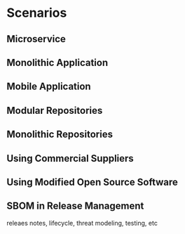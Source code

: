 # Scenarios


## Microservice

## Monolithic Application

## Mobile Application

## Modular Repositories

## Monolithic Repositories

## Using Commercial Suppliers

## Using Modified Open Source Software

## SBOM in Release Management

releaes notes, lifecycle, threat modeling, testing, etc



<div style="page-break-after: always; visibility: hidden">
\newpage
</div>